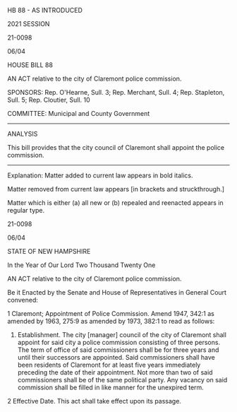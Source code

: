  HB 88 - AS INTRODUCED

 

 

2021 SESSION

 21-0098

 06/04

 

HOUSE BILL 88

 

AN ACT relative to the city of Claremont police commission.

 

SPONSORS: Rep. O'Hearne, Sull. 3; Rep. Merchant, Sull. 4; Rep. Stapleton, Sull. 5; Rep. Cloutier, Sull. 10

 

COMMITTEE: Municipal and County Government

 

-----------------------------------------------------------------

 

ANALYSIS

 

 This bill provides that the city council of Claremont shall appoint the police commission.

 

- - - - - - - - - - - - - - - - - - - - - - - - - - - - - - - - - - - - - - - - - - - - - - - - - - - - - - - - - - - - - - - - - - - - - - - - - - - 

 

Explanation: Matter added to current law appears in bold italics.

 Matter removed from current law appears [in brackets and struckthrough.]

 Matter which is either (a) all new or (b) repealed and reenacted appears in regular type.

 21-0098

 06/04

 

STATE OF NEW HAMPSHIRE

 

In the Year of Our Lord Two Thousand Twenty One

 

AN ACT relative to the city of Claremont police commission.

 

Be it Enacted by the Senate and House of Representatives in General Court convened:

 

 1 Claremont; Appointment of Police Commission. Amend 1947, 342:1 as amended by 1963, 275:9 as amended by 1973, 382:1 to read as follows:

 1. Establishment. The city [manager] council of the city of Claremont shall appoint for said city a police commission consisting of three persons. The term of office of said commissioners shall be for three years and until their successors are appointed. Said commissioners shall have been residents of Claremont for at least five years immediately preceding the date of their appointment. Not more than two of said commissioners shall be of the same political party. Any vacancy on said commission shall be filled in like manner for the unexpired term.

 2 Effective Date. This act shall take effect upon its passage.

